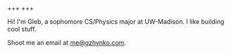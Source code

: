+++
+++

Hi! I'm Gleb, a sophomore CS/Physics major at UW-Madison. I like building 
cool stuff.

Shoot me an email at [me@gzhynko.com](mailto:me@gzhynko.com).
